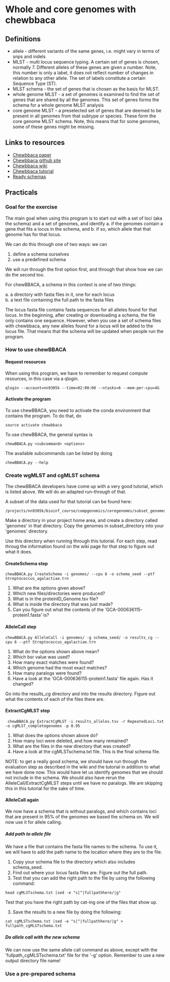 # Whole and core genomes with chewbbaca

## Definitions

* allele - different variants of the same genes, i.e. might vary in terms of
  snps and indels
* MLST - multi locus sequence typing. A certain set of genes is chosen,
  normally 7. Different alleles of these genes are given a number. Note, this
  number is only a label, it does not reflect number of changes in relation to
  any other allele. The set of labels constitute a certain Sequence Type (ST).
* MLST schema - the set of genes that is chosen as the basis for MLST.
* whole genome MLST - a set of genomes is examined to find the set of genes that
  are shared by all the genomes. This set of genes forms the schema for a whole
  genome MLST analysis
* core genome MLST - a preselected set of genes that are deemed to be present
  in all genomes from that subtype or species. These form the core genome MLST
  schema. Note, this means that for some genomes, some of these genes might
  be missing.

## Links to resources

* [Chewbbaca paper](https://mgen.microbiologyresearch.org/content/journal/mgen/10.1099/mgen.0.000166)
* [Chewbbaca github site](https://github.com/B-UMMI/chewBBACA)
* [Chewbbaca wiki](https://github.com/B-UMMI/chewBBACA/wiki)
* [Chewbbaca tutorial](https://github.com/B-UMMI/chewBBACA_tutorial)
* [Ready schemas](https://zenodo.org/communities/innuendo/?page=1&size=20)

## Practicals

### Goal for the exercise

The main goal when using this program is to start out with a set
of loci (aka the schema) and a set of genomes, and identify 
a. if the genomes contain a gene that fits a locus in the schema, and 
b. if so, which allele that that genome has for that locus.

We can do this through one of two ways: we can 

1. define a schema ourselves
2. use a predefined schema

We will run through the first option first, and through that
show how we can do the second too. 

For chewBBACA, a schema in this context is one of two things:

a. a directory with fasta files in it, one for each locus  
b. a text file containing the full path to the fasta files   

The locus fasta file contains fasta sequences for all alleles
found for that locus. In the beginning, after creating or downloading
a schema, the file only contains one sequence. However, when you use 
a set of schema files with chewbbaca, any new alleles found for a 
locus will be added to the locus file. That means that the schema 
will be updated when people run the program. 

### How to use chewBBACA

#### Request resources

When using this program, we have to remember to request compute resources,
in this case via a qlogin.

```
qlogin --account=nn9305k --time=02:00:00 --ntasks=6 --mem-per-cpu=4G
```

#### Activate the program

To use chewBBACA, you need to activate the conda environment that contains
the program. To do that, do

```
source activate chewbbaca
```
To use chewBBACA, the general syntax is

```
chewBBACA.py <subcommand> <options>
```

The available subcommands can be listed by doing

```
chewBBACA.py --help
```


### Create wgMLST and cgMLST schema

The chewBBACA developers have come up with a very good tutorial, which
is listed above. We will do an adapted run-through of that. 

A subset of the data used for that tutorial can be found here:

```
/projects/nn9305k/bioinf_course/compgenomics/coregenomes/subset_genomes
```

Make a directory in your project home area, and create a directory called
'genomes' in that directory. Copy the genomes in subset_directory into
your 'genomes' directory.

Use this directory when running through this tutorial. For each step,
read throug the information found on the wiki page for that step to
figure out what it does.

#### CreateSchema step

````
chewBBACA.py CreateSchema -i genomes/ --cpu 6 -o schema_seed --ptf Streptococcus_agalactiae.trn
````
1. What are the options given above?
2. Which new files/directories were produced?
3. What is in the proteinID_Genome.tsv file?
4. What is inside the directory that was just made?
5. Can you figure out what the contents of the 'GCA-000636115-protein1.fasta' is?

#### AlleleCall step

```
chewBBACA.py AlleleCall -i genomes/ -g schema_seed/ -o results_cg --cpu 6 --ptf Streptococcus_agalactiae.trn
```
1. What do the options shown above mean?
2. Which bsr value was used?
3. How many exact matches were found?
4. Which genome had the most exact matches?
5. How many paralogs were found?
6. Have a look at the 'GCA-000636115-protein1.fasta' file again. Has it changed?

Go into the results_cg directory and into the results directory. Figure out
what the contents of each of the files there are.

#### ExtractCgMLST step

```
 chewBBACA.py ExtractCgMLST -i results_alleles.tsv -r RepeatedLoci.txt -o cgMLST_completegenomes -p 0.95
```

1. What does the options shown above do?
2. How many loci were deleted, and how many remained?
3. What are the files in the new directory that was created?
4. Have a look at the cgMLSTschema.txt file. This is the final schema file.

NOTE: to get a really good schema, we should have run through the evaluation step
as described in the wiki and the tutorial in addition to what we have done now. 
This would have let us identify genomes that we should not include in the schema. 
We should also have rerun the AlleleCall/ExtractCgMLST steps until we have 
no paralogs. We are skipping this in this tutorial for the sake of time. 

#### AlleleCall again

We now have a schema that is without paralogs, and which contains loci that are
present in 95% of the genomes we based the schema on. We will now use it for
allele calling. 

##### Add path to allele file

We have a file that contains the fasta file names to the schema. To use it, we will
have to add the path name to the location where they are to the file.

1. Copy your schema file to the directory which also includes schema_seed. 
1. Find out where your locus fasta files are. Figure out the full path.
2. Test that you can add the right path to the file by using the following
command:

```
head cgMLSTschema.txt |sed -e "s|^|fullpathhere/|g" 
```
Test that you have the right path by cat-ing one of the files that show
up. 

3. Save the results to a new file by doing the following:

```
cat cgMLSTschema.txt |sed -e "s|^|fullpathhere/|g" > fullpath_cgMLSTschema.txt 
```

##### Do allele call with the new schema

We can now use the same allele call command as above, except with the 
'fullpath_cgMLSTschema.txt' file for the '-g' option. Remember to use a
new output directory file name!


### Use a pre-prepared schema
